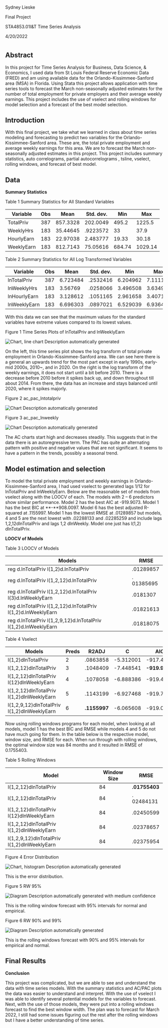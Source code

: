Sydney Lieske

Final Project

STA4853.01I&T Time Series Analysis

4/20/2022

# 



## Abstract

In this project for Time Series Analysis for Business, Data Science, & Economics, I used data from St Louis Federal Reserve Economic Data (FRED) and am using available data for the Orlando-Kissimmee-Sanford area (MSA) in Florida. Using Stata this project allows application with time series tools to forecast the March non-seasonally adjusted estimates for the number of total employment for private employers and their average weekly earnings. This project includes the use of vselect and rolling windows for model selection and a forecast of the best model selection.


## Introduction

With this final project, we take what we learned in class about time series modeling and forecasting to predict two variables for the Orlando-Kissimmee-Sanford area. These are, the total private employment and average weekly earnings for this area. We are to forecast the March non-seasonally adjusted estimates in this project. This project includes summary statistics, auto correlograms, partial autocorrelograms , tsline, vselect, rolling windows, and forecast of best model.

## Data

**Summary Statistics**

Table 1 Summary Statistics for All Standard Variables

| **Variable** | **Obs** | **Mean** | **Std. dev.** | **Min** | **Max** |
|--------------|---------|----------|---------------|---------|---------|
| TotalPriv    | 387     | 857.3328 | 202.0049      | 495.2   | 1225.5  |
| WeeklyHrs    | 183     | 35.44645 | .9223572      | 33      | 37.9    |
| HourlyEarn   | 183     | 22.97038 | 2.483777      | 19.33   | 30.18   |
| WeeklyEarn   | 183     | 812.7143 | 75.05616      | 684.74  | 1029.14 |

Table 2 Summary Statistics for All Log Transformed Variables

| **Variable** | **Obs** | **Mean** | **Std. dev.** | **Min**  | **Max**  |
|--------------|---------|----------|---------------|----------|----------|
| lnTotalPriv  | 387     | 6.723484 | .2532416      | 6.204962 | 7.111104 |
| lnWeeklyHrs  | 183     | 3.56769  | .0258066      | 3.496508 | 3.634951 |
| lnHourlyEarn | 183     | 3.128612 | .1051165      | 2.961658 | 3.407179 |
| lnWeeklyEarn | 183     | 6.696303 | .0897021      | 6.529039 | 6.936479 |

With this data we can see that the maximum values for the standard variables have extreme values compared to its lowest values.

Figure 1 Time Series Plots of lnTotalPriv and lnWeeklyEarn

![Chart, line chart Description automatically generated](media/c3ba3ee986f91f7766ab9ff1451f16f2.png)

On the left, this time series plot shows the log transform of total private employment in Orlando-Kissimmee-Sanford area. We can see here there is a general an upwards trend for the most part except in early 1990s, early-mid 2000s, 2010\~, and in 2020. On the right is the log transform of the weekly earnings, it does not start until a bit before 2010. There is a decrease before 2010 before it spikes back up, and down throughout till about 2014. From there, the data has an increase and stays balanced until 2020, where it spikes majorly.

Figure 2 ac_pac_lntotalpriv

![Chart Description automatically generated](media/c844d79cbbabc6e12982eb781250216d.png)

Figure 3 ac_pac_lnweekly

![Chart Description automatically generated](media/eca04728c5b7f371e8dee5a35cd1a0e7.png)

The AC charts start high and decreases steadily. This suggests that in the data there is an autoregressive term. The PAC has quite an alternating pattern with positive and negative values that are not significant. It seems to have a pattern in the trends, possibly a seasonal trend.

## Model estimation and selection

To model the total private employment and weekly earnings in Orlando-Kissimmee-Sanford area, I had used vselect to generated lags 1/12 for lnTotalPriv and lnWeeklyEarn. Below are the reasonable set of models from vselect along with the LOOCV of each. The models with 2 – 6 predictors show similar performance. Model 2 has the best AIC at -919.9073. Model 1 has the best BIC at **-**908.0097. Model 6 has the best adjusted R-squared at .1155997. Model 1 has the lowest RMSE at .01289857 but models, 4 and 5 are the next lowest with .02288133 and .02285259 and include lags 1,2,12dlnTotalPriv and lags 1,2 dlnWeekly. Model one just has l(1,2) dlnTotalPriv.

**LOOCV of Models**

Table 3 LOOCV of Models

| **Models**                                                      | **RMSE**    |
|-----------------------------------------------------------------|-------------|
| reg d.lnTotalPriv l(1,2)d.lnTotalPriv                           | .01289857   |
| reg d.lnTotalPriv l(1,2,12)d.lnTotalPriv                        | . 01385695  |
| reg d.lnTotalPriv l(1,2,12)d.lnTotalPriv l(3)d.lnWeeklyEarn     | .0181307    |
| reg d.lnTotalPriv l(1,2,12)d.lnTotalPriv l(1,2)d.lnWeeklyEarn   | .01821613   |
| reg d.lnTotalPriv l(1,2,9,12)d.lnTotalPriv l(1,2)d.lnWeeklyEarn |  .01818075  |

Table 4 Vselect

| **Models**                                  | **Preds** | **R2ADJ**    | **C**     | **AIC**       | **AICC**      | **BIC**       |
|---------------------------------------------|-----------|--------------|-----------|---------------|---------------|---------------|
| l(1,2)dlnTotalPriv                          | 2         | .0863858     | -5.312001 | -917.4171     | -917.1747     | **-908.0097** |
| l(1,2,12)dlnTotalPriv                       | 3         | .1048409     | -7.448541 | **-919.9073** | **-919.5415** | -907.3641     |
| l(1,2,12)dlnTotalPriv l(12)dlnWeeklyEarn    | 4         | .1078058     | -6.888386 | -919.4985     | -918.9832     | -903.8195     |
| l(1,2,12)dlnTotalPriv l(1,2)dlnWeeklyEarn   | 5         | .1143199     | -6.927468 | -919.7777     | -919.0864     | -900.9629     |
| l(1,2,9,12)dlnTotalPriv l(1,2)dlnWeeklyEarn | 6         | **.1155997** | -6.065608 | -919.0633     | -918.1689     | -897.1127     |

Now using rolling windows programs for each model, when looking at all models, model 1 has the best BIC and RMSE while models 4 and 5 do not have much going for them. In the table below is the respective model, window size, and RMSE for each. When run through with rolling windows, the optimal window size was 84 months and it resulted in RMSE of 0.1755403.

Table 5 Rolling Windows

| **Model**                                   | **Window Size** | **RMSE**      |
|---------------------------------------------|-----------------|---------------|
| l(1,2,12)dlnTotalPriv                       | 84              | **.01755403** |
| l(1,2,12)dlnTotalPriv                       | 84              | . 02484131    |
| l(1,2,12)dlnTotalPriv l(12)dlnWeeklyEarn    | 84              | .02450599     |
| l(1,2,12)dlnTotalPriv l(1,2)dlnWeeklyEarn   | 84              | .02378657     |
| l(1,2,9,12)dlnTotalPriv l(1,2)dlnWeeklyEarn | 84              | .02375954     |

Figure 4 Error Distribution

![Chart, histogram Description automatically generated](media/d29e9a57e776d962b941dff4cc6a5f10.png)

This is the error distribution.

Figure 5 RW 95%

![Diagram Description automatically generated with medium confidence](media/53e8f0ef7f4cc674c235f05ad1a5c92a.png)

This is the rolling window forecast with 95% intervals for normal and empirical.

Figure 6 RW 90% and 99%

![Diagram Description automatically generated](media/62d654bc1139164cafa5eed353269ddc.png)

This is the rolling windows forecast with 90% and 95% intervals for empirical and normal.

## Final Results

**Conclusion**

This project was complicated, but we are able to see and understand the data with time series models. With the summary statistics and AC/PAC plots the data was easier to understand and interpret. With the use of vselect I was able to identify several potential models for the variables to forecast. Next, with the use of those models, they were put into a rolling windows forecast to find the best window width. The plan was to forecast for March 2022, I still had some issues figuring out the rest after the rolling windows but I have a better understanding of time series.
